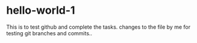 # hello-world-1
This is to test github and complete the tasks.
changes to the file by me for testing git branches and commits..
